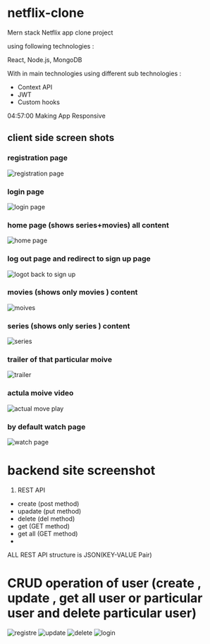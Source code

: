 # netflix-clone
Mern stack Netflix app clone project 

using following technologies :

React, Node.js, MongoDB 

With in main technologies using  different sub technologies : 
- Context API
- JWT
- Custom hooks

04:57:00 Making App Responsive
## client side screen shots

### registration page 
![registration page](https://user-images.githubusercontent.com/70846234/179347374-8c7efca2-8828-4c7d-9957-307a9260b48c.png)


### login page 
![login page](https://user-images.githubusercontent.com/70846234/179347379-a81d522d-9dba-4729-81fd-6c151bccd519.png)

### home page (shows series+movies) all content 
![home page](https://user-images.githubusercontent.com/70846234/179347384-c178acd3-d8c3-497d-9644-30f8b169fdf8.png)

### log out page and redirect to sign up page 
![logot back to sign up](https://user-images.githubusercontent.com/70846234/179347407-4f139ee2-dc98-468d-a043-fe281518de3a.png)

### movies (shows only movies ) content 
![moives](https://user-images.githubusercontent.com/70846234/179347414-753d9595-d7a8-498b-ab05-361e3bfd3e0f.png)

### series (shows only series ) content 
![series](https://user-images.githubusercontent.com/70846234/179347418-8f203fdb-6e8f-4380-8895-be3cecff7cc1.png)

### trailer of that particular moive 
![trailer](https://user-images.githubusercontent.com/70846234/179347424-b14c43ec-fe6c-4744-bca1-7de4166dce37.png)

### actula moive video
![actual move play ](https://user-images.githubusercontent.com/70846234/179347426-8c2b7275-b811-4bf4-ac1d-8cadea4f5954.png)

### by default watch page
![watch page](https://user-images.githubusercontent.com/70846234/179347427-c55153ae-1b2b-4b24-ac63-4bab431774bf.png)



# backend site screenshot

1. REST API


- create (post method)
- upadate (put method)
- delete (del method)
- get (GET method)
- get all (GET method)
- 
ALL REST API structure is JSON(KEY-VALUE Pair)

# CRUD operation of user (create , update , get all user or particular user and delete particular user) 

![registre](https://user-images.githubusercontent.com/70846234/179347893-e3cf34ff-9830-444e-992c-7ecfc0e55462.png)
![update](https://user-images.githubusercontent.com/70846234/179347906-f83660a0-0eda-439a-a49f-3e8ae7d3b12f.png)
![delete](https://user-images.githubusercontent.com/70846234/179347908-5067daec-4056-4114-8dad-26b5a73a4da2.png)
![login](https://user-images.githubusercontent.com/70846234/179347910-fe444501-46b9-4c5a-a5b6-50eab04fc1fd.png)



